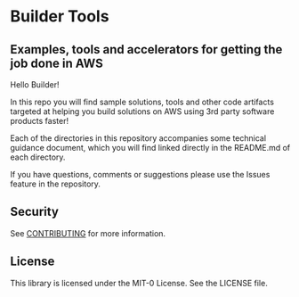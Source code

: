 # Builder Tools
## Examples, tools and accelerators for getting the job done in AWS

Hello Builder!

In this repo you will find sample solutions, tools and other code artifacts targeted at helping you build solutions on AWS using 3rd party software products faster!

Each of the directories in this repository accompanies some technical guidance document, which you will find linked directly in the README.md of each directory.

If you have questions, comments or suggestions please use the Issues feature in the repository.

## Security

See [CONTRIBUTING](CONTRIBUTING.md#security-issue-notifications) for more information.

## License

This library is licensed under the MIT-0 License. See the LICENSE file.